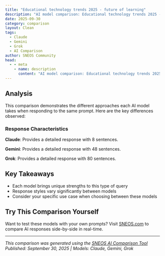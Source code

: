 ```yaml
---
title: "Educational technology trends 2025 - future of learning"
description: "AI model comparison: Educational technology trends 2025 - future of learning..."
date: 2025-09-30
category: comparison
layout: Clean
tags:
  - Claude
  - Gemini
  - Grok
  - AI Comparison
author: SNEOS Community
head:
  - - meta
    - name: description
      content: "AI model comparison: Educational technology trends 2025 - future of learning..."
---
```


<ChatComparison
  title="Educational technology trends 2025 - future of learning"
  prompt="Educational technology trends 2025 - future of learning"
  :responses='{"Claude": "# Educational Technology Trends 2025: The Future of Learning\n\n## \uD83D\uDE80 Emerging Technologies Reshaping Education\n\n### **Artificial Intelligence \u0026 Machine Learning**\n- **Personalized Learning Paths**: AI tutors adapting to individual student pace and learning styles\n- **Intelligent Content Creation**: Auto-generated quizzes, summaries, and study materials\n- **Predictive Analytics**: Early identification of at-risk students and learning gaps\n- **Real-time Feedback Systems**: Instant assessment and improvement suggestions\n\n### **Extended Reality (XR)**\n- **Virtual Classrooms**: Immersive 3D learning environments transcending physical boundaries\n- **Augmented Reality Textbooks**: Interactive overlays bringing static content to life\n- **Virtual Field Trips**: Exploring ancient Rome, deep ocean, or molecular structures\n- **Skills Training Simulations**: Safe practice environments for medical, technical, and soft skills\n\n### **Blockchain \u0026 Credentialing**\n- **Secure Digital Diplomas**: Tamper-proof, instantly verifiable credentials\n- **Micro-credentials**: Granular skill certification for specific competencies\n- **Decentralized Learning Records**: Student-owned, portable academic portfolios\n\n## \uD83D\uDCF1 Platform \u0026 Delivery Innovations\n\n### **Microlearning \u0026 Mobile-First Design**\n- **Bite-sized Content**: 5-10 minute focused learning modules\n- **Just-in-time Learning**: Context-aware knowledge delivery\n- **Gamified Progression**: Achievement systems and learning streaks\n- **Offline Accessibility**: Download-and-learn capabilities for remote areas\n\n### **Collaborative Learning Platforms**\n- **Peer-to-Peer Networks**: Student-led knowledge sharing communities\n- **Global Classroom Connections**: Cross-cultural collaborative projects\n- **Expert Access**: Direct connections to industry professionals and researchers\n\n## \uD83C\uDFAF Pedagogical Shifts\n\n### **Competency-Based Education**\n- **Skills-First Approach**: Focus on practical abilities over traditional grades\n- **Project-Based Assessment**: Real-world application demonstrations\n- **Industry-Aligned Curricula**: Direct input from employers on skill requirements\n\n### **Lifelong Learning Ecosystems**\n- **Continuous Upskilling Platforms**: Career-long learning pathways\n- **Learning Analytics**: Data-driven insights into learning effectiveness\n- **Adaptive Career Guidance**: AI-powered career path recommendations\n\n## \uD83C\uDF10 Accessibility \u0026 Inclusion\n\n### **Universal Design for Learning (UDL)**\n- **Multi-modal Content**: Visual, auditory, and kinesthetic learning options\n- **Language Processing**: Real-time translation and accessibility features\n- **Assistive Technologies**: Enhanced support for learners with disabilities\n\n### **Global Education Equity**\n- **Low-bandwidth Solutions**: Optimized content for limited internet connectivity\n- **Offline-First Design**: Educational content accessible without internet\n- **Culturally Responsive AI**: Algorithms that understand diverse cultural contexts\n\n## \uD83D\uDCA1 Implementation Strategies for 2025\n\n### **For Educational Institutions**\n1. **Infrastructure Investment**: Robust network capabilities and device access\n2. **Teacher Training Programs**: Comprehensive EdTech professional development\n3. **Data Privacy Frameworks**: Strong protection protocols for student information\n4. **Flexible Learning Spaces**: Physical environments supporting digital integration\n\n### **For Learners**\n1. **Digital Literacy Skills**: Critical evaluation of online information\n2. **Self-Directed Learning**: Autonomy in choosing learning paths\n3. **Collaboration Skills**: Effective participation in virtual teams\n4. **Adaptability**: Comfort with rapidly evolving technological tools\n\n## \uD83D\uDD2E Looking Ahead: 2025 and Beyond\n\n### **Emerging Frontiers**\n- **Brain-Computer Interfaces**: Direct neural learning enhancement\n- **Quantum Computing Applications**: Complex problem-solving simulations\n- **Advanced Natural Language Processing**: Conversational AI tutors indistinguishable from humans\n\n### **Societal Implications**\n- **Workforce Transformation**: Continuous reskilling becomes the norm\n- **Educational Democracy**: High-quality education accessible globally\n- **Human-AI Collaboration**: Augmented intelligence enhancing human learning capacity\n\n## \uD83D\uDCCA Key Success Metrics for 2025\n\n- **Learning Engagement**: 40% increase in active learning participation\n- **Skill Acquisition Speed**: 60% faster competency development\n- **Global Access**: Educational technology reaching 95% of connected populations\n- **Career Readiness**: 80% of graduates demonstrating industry-relevant digital skills\n\n---", "Gemini": "The future of learning in 2025 and beyond is likely to be shaped by a convergence of technological advancements, pedagogical shifts, and societal needs. Here\u0027s a look at some key educational technology trends:\n\n**1. Personalized and Adaptive Learning:**\n\n* **AI-powered learning platforms:** Expect sophisticated algorithms to analyze student performance, learning styles, and knowledge gaps to tailor content, pacing, and learning paths. These platforms will dynamically adjust to individual needs, offering remediation or enrichment as necessary.\n* **Data-driven insights for educators:** Teachers will have access to real-time data dashboards providing detailed insights into student progress, areas of struggle, and overall learning effectiveness. This data will inform instructional decisions and allow for more targeted interventions.\n* **Personalized learning experiences:** Focus will shift from one-size-fits-all curricula to more personalized projects, learning goals, and assessments aligned with individual interests and career aspirations.\n\n**2. Immersive Learning Experiences:**\n\n* **Augmented Reality (AR) and Virtual Reality (VR):** AR and VR will become more integrated into various subjects, offering immersive field trips, simulations, and hands-on experiences that are otherwise impossible or too dangerous. Imagine exploring ancient Rome, dissecting a virtual heart, or practicing complex surgical procedures in a safe, simulated environment.\n* **Mixed Reality (MR):** MR will blend the real and digital worlds, allowing students to interact with virtual objects and information within their physical surroundings. This could revolutionize collaborative learning, problem-solving, and design thinking.\n* **Holographic projections:** While further out, holographic technology could offer interactive 3D learning experiences, bringing historical figures, scientific models, and abstract concepts to life in the classroom.\n\n**3. AI and Automation in Education:**\n\n* **AI-powered tutoring systems:** Intelligent tutoring systems will provide personalized feedback, answer student questions, and offer guidance on assignments, acting as virtual teaching assistants.\n* **Automated administrative tasks:** AI will automate routine tasks such as grading, attendance tracking, and scheduling, freeing up teachers\u0027 time for more meaningful interactions with students.\n* **AI-driven content creation:** AI can assist in creating educational materials, such as lesson plans, quizzes, and interactive exercises, reducing the workload on educators.\n\n**4. Accessibility and Inclusivity:**\n\n* **AI-powered accessibility tools:** AI will enhance accessibility for students with disabilities, providing real-time translation, text-to-speech and speech-to-text capabilities, and personalized learning accommodations.\n* **Culturally responsive learning:** Technology will be used to create more inclusive learning environments that recognize and value diverse cultural backgrounds and perspectives.\n* **Global access to education:** Online learning platforms and mobile technologies will continue to expand access to quality education for students in remote areas and underserved communities.\n\n**5. Future-Ready Skills Development:**\n\n* **Emphasis on critical thinking, creativity, collaboration, and communication (the 4 Cs):** Educational technology will focus on developing these essential skills through project-based learning, simulations, and collaborative online environments.\n* **Digital literacy and citizenship:** Students will learn to navigate the digital world responsibly, critically evaluate information, and engage in ethical online behavior.\n* **Coding and computational thinking:** Coding and computational thinking will become core skills, preparing students for careers in technology and other fields that require problem-solving and analytical skills.\n* **Adaptive soft skills training:** Using VR/AR to simulate real world scenarios where students practice soft skills like conflict resolution, negotiation, or giving presentations.\n\n**6. Microlearning and Mobile Learning:**\n\n* **Bite-sized learning modules:** Microlearning will deliver focused content in short, engaging bursts, making it easier for students to learn on the go.\n* **Mobile-first learning platforms:** Learning will be accessible on smartphones and tablets, allowing students to learn anytime, anywhere.\n* **Gamification:** Game-based learning will continue to be popular, motivating students through challenges, rewards, and a sense of accomplishment.\n\n**7. Blockchain in Education:**\n\n* **Secure and verifiable credentials:** Blockchain technology can be used to create secure and tamper-proof digital credentials, such as diplomas, certificates, and transcripts, making it easier for students to share their qualifications with employers and educational institutions.\n* **Personalized learning pathways:** Blockchain can track students\u0027 learning progress and accomplishments, creating personalized learning pathways that are recognized and rewarded across different educational platforms.\n* **Intellectual property protection:** Blockchain can protect the intellectual property of educators and content creators, ensuring that they receive proper credit and compensation for their work.\n\n**8. The Evolving Role of the Educator:**\n\n* **Facilitator and guide:** Teachers will transition from being lecturers to facilitators, guiding students through personalized learning experiences and providing support and mentorship.\n* **Curator of learning resources:** Educators will curate and curate digital resources, selecting the most relevant and engaging content for their students.\n* **Data analyst:** Teachers will analyze student data to identify learning gaps and tailor instruction to meet individual needs.\n* **Emphasis on social-emotional learning (SEL):** Educators will increasingly focus on supporting students\u0027 social-emotional development, fostering empathy, resilience, and collaboration skills.\n\n**Challenges and Considerations:**\n\n* **Digital divide:** Ensuring equitable access to technology and internet connectivity for all students will be crucial.\n* **Teacher training and professional development:** Investing in training and professional development for educators is essential to prepare them to effectively integrate new technologies into their teaching practices.\n* **Data privacy and security:** Protecting student data and ensuring privacy is paramount.\n* **Ethical considerations:** Addressing the ethical implications of AI in education, such as bias and algorithmic fairness, is important.\n* **Balancing technology with human interaction:** Maintaining a balance between technology-enhanced learning and face-to-face interaction is crucial for fostering social-emotional development and building strong relationships between students and teachers.\n* **Rigor and efficacy:** Educational technology must be rigorously researched and evaluated to ensure that it is effective in improving learning outcomes.\n\n**In conclusion,** the future of learning will be shaped by a powerful combination of technology and human ingenuity. By embracing these trends and addressing the challenges, we can create more personalized, engaging, and effective learning experiences that prepare students for success in the 21st century. The key is to use technology thoughtfully and strategically to enhance, not replace, the essential role of teachers and the human connection that is at the heart of education.\n", "Grok": "As we approach 2025, educational technology (EdTech) continues to evolve at a rapid pace, driven by advancements in artificial intelligence (AI), virtual and augmented reality (VR/AR), and personalized learning systems. The future of learning is expected to be more inclusive, adaptive, and immersive, reshaping how students, educators, and institutions engage with education. Below are the key EdTech trends projected for 2025 and their implications for the future of learning:\n\n---\n\n### 1. AI-Powered Personalized Learning\n**Trend Overview:** Artificial Intelligence will dominate EdTech by providing highly personalized learning experiences tailored to individual student needs, learning styles, and paces. AI-driven platforms will analyze data from student performance to recommend resources, adapt lesson plans, and provide real-time feedback.\n- **Examples:** Adaptive learning platforms like Duolingo or Khan Academy will become more sophisticated, using predictive analytics to address learning gaps before they widen.\n- **Impact on Learning:** Students will benefit from customized education paths, reducing frustration and improving outcomes. Teachers will have AI assistants to manage grading, lesson planning, and student progress tracking, allowing more focus on mentoring.\n- **Challenges:** Ensuring data privacy and avoiding over-reliance on technology will be critical.\n\n---\n\n### 2. Immersive Learning with VR and AR\n**Trend Overview:** Virtual Reality (VR) and Augmented Reality (AR) will create immersive learning environments, enabling students to explore historical events, conduct virtual science experiments, or practice real-world skills in simulated settings.\n- **Examples:** Tools like Google Expeditions or ClassVR will allow students to \u0022visit\u0022 ancient civilizations or explore the human body in 3D. AR apps will overlay digital information on physical textbooks for interactive learning.\n- **Impact on Learning:** Immersive technologies will enhance engagement and retention by making abstract concepts tangible. They will also provide safe spaces for hands-on training in fields like medicine or engineering.\n- **Challenges:** High costs and the need for robust hardware may limit accessibility in underfunded schools.\n\n---\n\n### 3. Gamification and Game-Based Learning\n**Trend Overview:** Gamification\u2014using game design elements in non-game contexts\u2014will continue to grow, making learning more engaging and interactive. Educational games will teach problem-solving, critical thinking, and collaboration through reward systems and challenges.\n- **Examples:** Platforms like Kahoot! and Classcraft will evolve, integrating more complex narratives and multiplayer features. Subjects like math and history will be taught through role-playing games.\n- **Impact on Learning:** Gamification boosts motivation and fosters a sense of achievement, especially for younger learners. It also encourages social interaction in virtual classrooms.\n- **Challenges:** Balancing educational content with entertainment and avoiding overstimulation will be key.\n\n---\n\n### 4. Microlearning and Bite-Sized Content\n**Trend Overview:** Microlearning, which delivers content in short, focused bursts, will cater to shorter attention spans and the need for just-in-time learning. Mobile apps and platforms will offer 5-10 minute lessons or skill-building modules.\n- **Examples:** Apps like LinkedIn Learning or Coursera will provide micro-credentials and quick tutorials for professional development and academic subjects.\n- **Impact on Learning:** Students and professionals can learn on the go, fitting education into busy schedules. This approach supports lifelong learning and skill acquisition.\n- **Challenges:** Ensuring depth of knowledge and preventing fragmented learning experiences.\n\n---\n\n### 5. Hybrid and Remote Learning Models\n**Trend Overview:** Hybrid learning, combining in-person and online education, will become a standard model by 2025. Advanced Learning Management Systems (LMS) like Canvas or Moodle will integrate AI, analytics, and collaboration tools to support remote and blended environments.\n- **Examples:** Virtual classrooms will use real-time translation and accessibility features to connect global learners, while smart scheduling tools will optimize hybrid timetables.\n- **Impact on Learning:** Students will have greater flexibility in how and where they learn, breaking geographical barriers. Schools can offer a wider range of courses through online partnerships.\n- **Challenges:** Addressing the digital divide and ensuring equitable access to devices and high-speed internet remain critical hurdles.\n\n---\n\n### 6. Focus on Social-Emotional Learning (SEL) and Mental Health\n**Trend Overview:** EdTech will increasingly integrate tools to support social-emotional learning and mental well-being. Apps and platforms will use AI to monitor student stress levels, offer mindfulness exercises, and provide counseling resources.\n- **Examples:** Platforms like Calm Classroom or tools integrated into LMS will track emotional cues and suggest interventions. Wearable tech may monitor stress indicators like heart rate.\n- **Impact on Learning:** Addressing mental health will improve focus, resilience, and academic performance. SEL tools will help students develop empathy, communication, and conflict resolution skills.\n- **Challenges:** Privacy concerns around emotional data collection and the need for trained professionals to support tech-driven insights.\n\n---\n\n### 7. Blockchain for Credentials and Lifelong Learning\n**Trend Overview:** Blockchain technology will revolutionize how educational credentials are issued, stored, and verified. Digital certificates, badges, and micro-credentials will be securely recorded, making it easier to showcase skills to employers.\n- **Examples:** Universities and platforms like EdX will issue blockchain-based degrees or certifications, reducing fraud and simplifying credential verification.\n- **Impact on Learning:** Learners can build portable, verifiable portfolios of skills and achievements, supporting lifelong learning and career transitions.\n- **Challenges:** Adoption requires widespread institutional buy-in and technical infrastructure.\n\n---\n\n### 8. Data Analytics for Evidence-Based Education\n**Trend Overview:** Advanced data analytics will enable educators to make data-driven decisions by tracking student progress, engagement, and outcomes in real time. Predictive analytics will identify at-risk students early.\n- **Examples:** Dashboards in LMS platforms will provide teachers with insights into class performance, while AI tools flag students needing additional support.\n- **Impact on Learning:** Teachers can intervene proactively, improving retention and success rates. Institutions can refine curricula based on data trends.\n- **Challenges:** Ethical use of data and avoiding bias in AI algorithms will be essential.\n\n---\n\n### 9. Rise of Collaborative and Global Learning Platforms\n**Trend Overview:** EdTech will foster collaboration across borders through platforms that connect students and educators worldwide. Cloud-based tools will enable real-time group projects, discussions, and knowledge sharing.\n- **Examples:** Tools like Microsoft Teams or Google Workspace for Education will integrate AI to facilitate multilingual collaboration and cultural exchange programs.\n- **Impact on Learning:** Students will gain global perspectives, cultural awareness, and teamwork skills, preparing them for a connected world.\n- **Challenges:** Time zone differences and varying technological access could hinder participation.\n\n---\n\n### 10. Sustainability and Green Tech in Education\n**Trend Overview:** EdTech will align with global sustainability goals by promoting paperless classrooms, energy-efficient devices, and digital resources. Educational content will also focus on climate literacy.\n- **Examples:** E-textbooks, cloud-based storage, and solar-powered devices will reduce the environmental footprint of education systems.\n- **Impact on Learning:** Students will learn the importance of sustainability while institutions lower operational costs through digital transformation.\n- **Challenges:** Transitioning to green tech requires investment and infrastructure upgrades.\n\n---\n\n### The Future of Learning in 2025\nBy 2025, the future of learning will be characterized by:\n- **Accessibility:** Technology will bridge gaps in education, reaching underserved populations through mobile learning and low-cost solutions.\n- **Customization:** AI and data analytics will create tailored educational experiences, catering to diverse learners, including those with special needs.\n- **Engagement:** Immersive and gamified tools will make learning more interactive and enjoyable, fostering curiosity and creativity.\n- **Lifelong Learning:** Digital credentials and microlearning will support continuous education, aligning with the demands of a rapidly changing job market.\n\nHowever, these advancements come with challenges, including the digital divide, data privacy concerns, and the need for teacher training to effectively integrate technology. Policymakers, educators, and tech developers must collaborate to ensure that EdTech in 2025 is equitable, ethical, and impactful.\n\nIn summary, the educational landscape in 2025 will be a dynamic blend of innovation and human interaction, where technology amplifies learning potential while preserving the essential role of educators as guides and mentors. Staying ahead of these trends will require adaptability, investment, and a commitment to inclusivity."}' 
  published-date="22:46"
/>

## Analysis

This comparison demonstrates the different approaches each AI model takes when responding to the same prompt. Here are the key differences observed:

### Response Characteristics

**Claude**: Provides a detailed response with 8 sentences. 

**Gemini**: Provides a detailed response with 48 sentences. 

**Grok**: Provides a detailed response with 80 sentences. 

## Key Takeaways

- Each model brings unique strengths to this type of query
- Response styles vary significantly between models
- Consider your specific use case when choosing between these models

## Try This Comparison Yourself

Want to test these models with your own prompts? Visit [SNEOS.com](https://sneos.com) to compare AI responses side-by-side in real-time.

---

*This comparison was generated using the [SNEOS AI Comparison Tool](https://sneos.com)*
*Published: September 30, 2025 | Models: Claude, Gemini, Grok*
